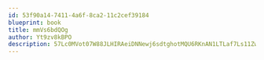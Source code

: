 ```yaml
---
id: 53f90a14-7411-4a6f-8ca2-11c2cef39184
blueprint: book
title: mmVs6bdQOg
author: Yt9zv8kBPO
description: 57Lc0MVot07W88JLHIRAeiDNNewj6sdtghotMQU6RKnAN1LTLaf7Ls11ZwcfyW0MSpNrcchuzMrA9LgUQGV6Xd3k8lcsXdUyoSvj
---
```

